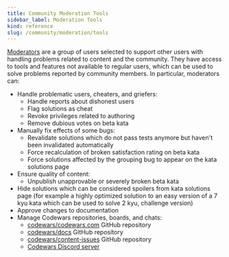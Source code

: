 ```yaml
---
title: Community Moderation Tools
sidebar_label: Moderation Tools
kind: reference
slug: /community/moderation/tools
---
```


[Moderators](/community/moderation/#moderators) are a group of users selected to support other users with handling problems related to content and the community. They have access to tools and features not available to regular users, which can be used to solve problems reported by community members. In particular, moderators can:

- Handle problematic users, cheaters, and griefers:
  - Handle reports about dishonest users
  - Flag solutions as cheat
  - Revoke privileges related to authoring
  - Remove dubious votes on beta kata
- Manually fix effects of some bugs:
  - Revalidate solutions which do not pass tests anymore but haven't been invalidated automatically
  - Force recalculation of broken satisfaction rating on beta kata
  - Force solutions affected by the grouping bug to appear on the kata solutions page
- Ensure quality of content:
  - Unpublish unapprovable or severely broken beta kata
- Hide solutions which can be considered spoilers from kata solutions page (for example a highly optimized solution to an easy version of a 7 kyu kata which can be used to solve 2 kyu, challenge version)
- Approve changes to documentation
- Manage Codewars repositories, boards, and chats:
  - [codewars/codewars.com](https://github.com/codewars/codewars.com) GitHub repository
  - [codewars/docs](https://github.com/codewars/docs) GitHub repository
  - [codewars/content-issues](https://github.com/codewars/content-issues) GitHub repository
  - [Codewars Discord server](https://discord.com/channels/846624424199061524)
